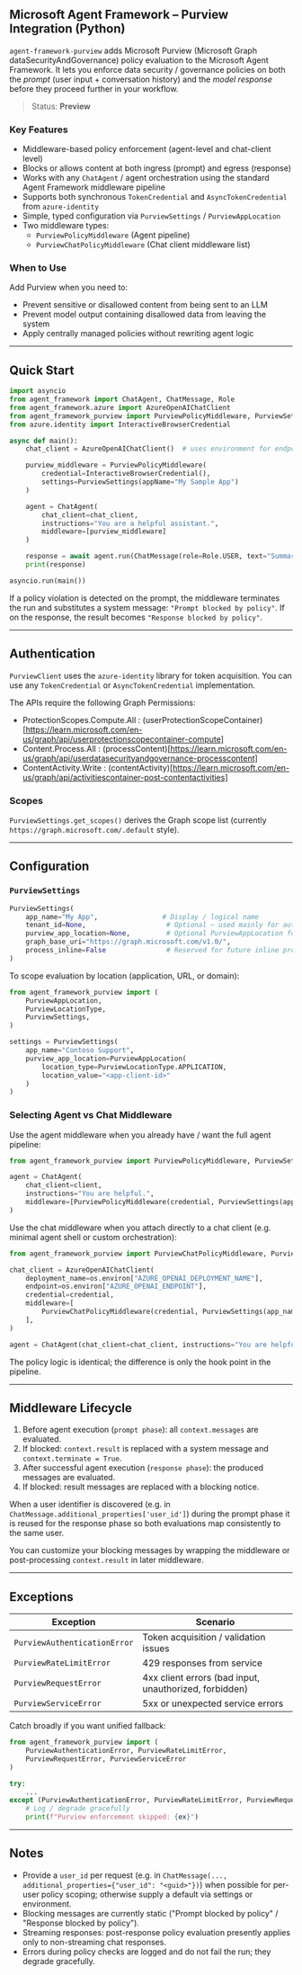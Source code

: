 ## Microsoft Agent Framework – Purview Integration (Python)

`agent-framework-purview` adds Microsoft Purview (Microsoft Graph dataSecurityAndGovernance) policy evaluation to the Microsoft Agent Framework. It lets you enforce data security / governance policies on both the *prompt* (user input + conversation history) and the *model response* before they proceed further in your workflow.

> Status: **Preview**

### Key Features

- Middleware-based policy enforcement (agent-level and chat-client level)
- Blocks or allows content at both ingress (prompt) and egress (response)
- Works with any `ChatAgent` / agent orchestration using the standard Agent Framework middleware pipeline
- Supports both synchronous `TokenCredential` and `AsyncTokenCredential` from `azure-identity`
- Simple, typed configuration via `PurviewSettings` / `PurviewAppLocation`
- Two middleware types:
	- `PurviewPolicyMiddleware` (Agent pipeline)
	- `PurviewChatPolicyMiddleware` (Chat client middleware list)

### When to Use
Add Purview when you need to:

- Prevent sensitive or disallowed content from being sent to an LLM
- Prevent model output containing disallowed data from leaving the system
- Apply centrally managed policies without rewriting agent logic

---

## Quick Start

```python
import asyncio
from agent_framework import ChatAgent, ChatMessage, Role
from agent_framework.azure import AzureOpenAIChatClient
from agent_framework_purview import PurviewPolicyMiddleware, PurviewSettings
from azure.identity import InteractiveBrowserCredential

async def main():
	chat_client = AzureOpenAIChatClient()  # uses environment for endpoint + deployment

	purview_middleware = PurviewPolicyMiddleware(
		credential=InteractiveBrowserCredential(),
		settings=PurviewSettings(appName="My Sample App")
	)

	agent = ChatAgent(
		chat_client=chat_client,
		instructions="You are a helpful assistant.",
		middleware=[purview_middleware]
	)

	response = await agent.run(ChatMessage(role=Role.USER, text="Summarize zero trust in one sentence."))
	print(response)

asyncio.run(main())
```

If a policy violation is detected on the prompt, the middleware terminates the run and substitutes a system message: `"Prompt blocked by policy"`. If on the response, the result becomes `"Response blocked by policy"`.

---

## Authentication

`PurviewClient` uses the `azure-identity` library for token acquisition. You can use any `TokenCredential` or `AsyncTokenCredential` implementation.

The APIs require the following Graph Permissions:
- ProtectionScopes.Compute.All : (userProtectionScopeContainer)[https://learn.microsoft.com/en-us/graph/api/userprotectionscopecontainer-compute]
- Content.Process.All : (processContent)[https://learn.microsoft.com/en-us/graph/api/userdatasecurityandgovernance-processcontent]
- ContentActivity.Write : (contentActivity)[https://learn.microsoft.com/en-us/graph/api/activitiescontainer-post-contentactivities]

### Scopes
`PurviewSettings.get_scopes()` derives the Graph scope list (currently `https://graph.microsoft.com/.default` style).

---

## Configuration

### `PurviewSettings`

```python
PurviewSettings(
    app_name="My App",                # Display / logical name
    tenant_id=None,                    # Optional – used mainly for auth context
    purview_app_location=None,         # Optional PurviewAppLocation for scoping
    graph_base_uri="https://graph.microsoft.com/v1.0/",
    process_inline=False               # Reserved for future inline processing optimizations
)
```

To scope evaluation by location (application, URL, or domain):

```python
from agent_framework_purview import (
	PurviewAppLocation,
	PurviewLocationType,
	PurviewSettings,
)

settings = PurviewSettings(
	app_name="Contoso Support",
	purview_app_location=PurviewAppLocation(
		location_type=PurviewLocationType.APPLICATION,
		location_value="<app-client-id>"
	)
)
```

### Selecting Agent vs Chat Middleware

Use the agent middleware when you already have / want the full agent pipeline:

```python
from agent_framework_purview import PurviewPolicyMiddleware, PurviewSettings

agent = ChatAgent(
	chat_client=client,
	instructions="You are helpful.",
	middleware=[PurviewPolicyMiddleware(credential, PurviewSettings(app_name="My App"))]
)
```

Use the chat middleware when you attach directly to a chat client (e.g. minimal agent shell or custom orchestration):

```python
from agent_framework_purview import PurviewChatPolicyMiddleware, PurviewSettings

chat_client = AzureOpenAIChatClient(
	deployment_name=os.environ["AZURE_OPENAI_DEPLOYMENT_NAME"],
	endpoint=os.environ["AZURE_OPENAI_ENDPOINT"],
	credential=credential,
	middleware=[
		PurviewChatPolicyMiddleware(credential, PurviewSettings(app_name="My App (Chat)"))
	],
)

agent = ChatAgent(chat_client=chat_client, instructions="You are helpful.")
```

The policy logic is identical; the difference is only the hook point in the pipeline.

---

## Middleware Lifecycle

1. Before agent execution (`prompt phase`): all `context.messages` are evaluated.
2. If blocked: `context.result` is replaced with a system message and `context.terminate = True`.
3. After successful agent execution (`response phase`): the produced messages are evaluated.
4. If blocked: result messages are replaced with a blocking notice.

When a user identifier is discovered (e.g. in `ChatMessage.additional_properties['user_id']`) during the prompt phase it is reused for the response phase so both evaluations map consistently to the same user.

You can customize your blocking messages by wrapping the middleware or post-processing `context.result` in later middleware.

---

## Exceptions

| Exception | Scenario |
|-----------|----------|
| `PurviewAuthenticationError` | Token acquisition / validation issues |
| `PurviewRateLimitError` | 429 responses from service |
| `PurviewRequestError` | 4xx client errors (bad input, unauthorized, forbidden) |
| `PurviewServiceError` | 5xx or unexpected service errors |

Catch broadly if you want unified fallback:

```python
from agent_framework_purview import (
	PurviewAuthenticationError, PurviewRateLimitError,
	PurviewRequestError, PurviewServiceError
)

try:
	...
except (PurviewAuthenticationError, PurviewRateLimitError, PurviewRequestError, PurviewServiceError) as ex:
	# Log / degrade gracefully
	print(f"Purview enforcement skipped: {ex}")
```

---

## Notes
- Provide a `user_id` per request (e.g. in `ChatMessage(..., additional_properties={"user_id": "<guid>"})`) when possible for per-user policy scoping; otherwise supply a default via settings or environment.
- Blocking messages are currently static ("Prompt blocked by policy" / "Response blocked by policy"). 
- Streaming responses: post-response policy evaluation presently applies only to non-streaming chat responses.
- Errors during policy checks are logged and do not fail the run; they degrade gracefully.


